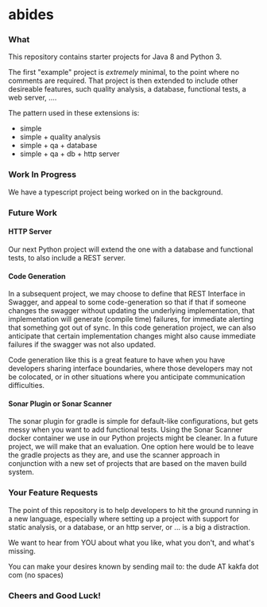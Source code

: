# abides

### What

This repository contains starter projects for Java 8 and Python 3.

The first "example" project is _extremely_ minimal, to the point where
no comments are required. That project is then extended to include other
desireable features, such quality analysis, a database, functional tests,
a web server, ....

The pattern used in these extensions is:
 - simple
 - simple + quality analysis
 - simple + qa + database
 - simple + qa + db + http server

### Work In Progress

We have a typescript project being worked on in the background.


### Future Work

#### HTTP Server

Our next Python project will extend the one with a database and
functional tests, to also include a REST server.


#### Code Generation

In a subsequent project, we may choose to define that REST Interface in Swagger,
and appeal to some code-generation so that if that if someone changes the swagger
without updating the underlying implementation, that implementation will generate
(compile time) failures, for immediate alerting that something got out of sync.
In this code generation project, we can also anticipate that certain implementation
changes might also cause immediate failures if the swagger was not also updated.

Code generation like this is a great feature to have when you have developers
sharing interface boundaries, where those developers may not be colocated,
or in other situations where you anticipate communication difficulties.


#### Sonar Plugin or Sonar Scanner

The sonar plugin for gradle is simple for default-like configurations,
but gets messy when you want to add functional tests. Using the Sonar
Scanner docker container we use in our Python projects might be cleaner.
In a future project, we will make that an evaluation. One option here 
would be to leave the gradle projects as they are, and use the scanner
approach in conjunction with a new set of projects that are based on
the maven build system.


### Your Feature Requests

The point of this repository is to help developers to hit the ground running
in a new language, especially where setting up a project with support for 
static analysis, or a database, or an http server, or ... is a big a distraction.

We want to hear from YOU about what you like, what you don't, and what's missing.

You can make your desires known by sending mail to: the dude AT kakfa dot com (no spaces)

### Cheers and Good Luck!

